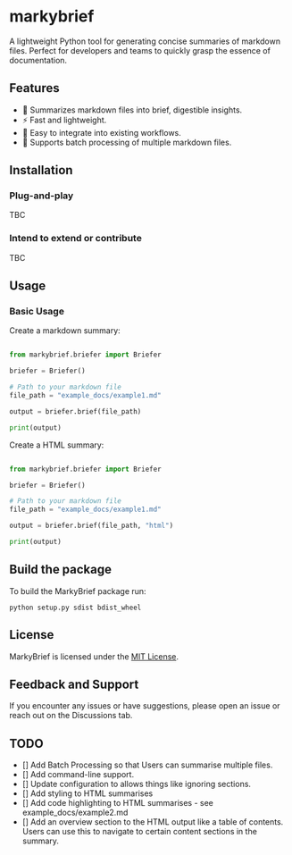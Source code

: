# markybrief
A lightweight Python tool for generating concise summaries of markdown files. Perfect for developers and teams to quickly grasp the essence of documentation.

## Features
- 📝 Summarizes markdown files into brief, digestible insights.
- ⚡ Fast and lightweight.
- 🔧 Easy to integrate into existing workflows.
- 📂 Supports batch processing of multiple markdown files.

## Installation

### Plug-and-play
TBC

### Intend to extend or contribute
TBC

## Usage

### Basic Usage
Create a markdown summary:
```python

from markybrief.briefer import Briefer

briefer = Briefer()

# Path to your markdown file
file_path = "example_docs/example1.md"

output = briefer.brief(file_path)

print(output)
```

Create a HTML summary:
```python

from markybrief.briefer import Briefer

briefer = Briefer()

# Path to your markdown file
file_path = "example_docs/example1.md"

output = briefer.brief(file_path, "html")

print(output)
```

## Build the package
To build the MarkyBrief package run:
```shell
python setup.py sdist bdist_wheel
```

## License
MarkyBrief is licensed under the [MIT License](https://mit-license.org/).

## Feedback and Support
If you encounter any issues or have suggestions, please open an issue or reach out on the Discussions tab.

## TODO
- [] Add Batch Processing so that Users can summarise multiple files.
- [] Add command-line support.
- [] Update configuration to allows things like ignoring sections.
- [] Add styling to HTML summarises
- [] Add code highlighting to HTML summarises - see example_docs/example2.md
- [] Add an overview section to the HTML output like a table of contents. Users can use this to navigate to certain content sections in the summary.